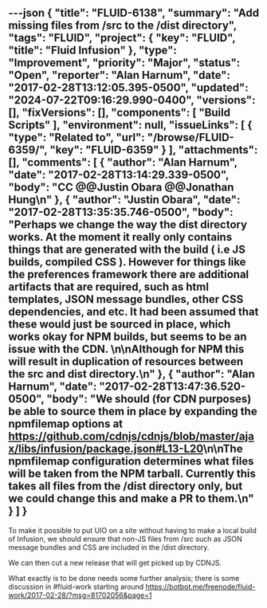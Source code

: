 ---json
{
  "title": "FLUID-6138",
  "summary": "Add missing files from /src to the /dist directory",
  "tags": "FLUID",
  "project": {
    "key": "FLUID",
    "title": "Fluid Infusion"
  },
  "type": "Improvement",
  "priority": "Major",
  "status": "Open",
  "reporter": "Alan Harnum",
  "date": "2017-02-28T13:12:05.395-0500",
  "updated": "2024-07-22T09:16:29.990-0400",
  "versions": [],
  "fixVersions": [],
  "components": [
    "Build Scripts"
  ],
  "environment": null,
  "issueLinks": [
    {
      "type": "Related to",
      "url": "/browse/FLUID-6359/",
      "key": "FLUID-6359"
    }
  ],
  "attachments": [],
  "comments": [
    {
      "author": "Alan Harnum",
      "date": "2017-02-28T13:14:29.339-0500",
      "body": "CC @@Justin Obara @@Jonathan Hung\n"
    },
    {
      "author": "Justin Obara",
      "date": "2017-02-28T13:35:35.746-0500",
      "body": "Perhaps we change the way the dist directory works. At the moment it really only contains things that are generated with the build ( i.e JS builds, compiled CSS ). However for things like the preferences framework there are additional artifacts that are required, such as html templates, JSON message bundles, other CSS dependencies, and etc. It had been assumed that these would just be sourced in place, which works okay for NPM builds, but seems to be an issue with the CDN.&#x20;\n\nAlthough for NPM this will result in duplication of resources between the src and dist directory.\n"
    },
    {
      "author": "Alan Harnum",
      "date": "2017-02-28T13:47:36.520-0500",
      "body": "We should (for CDN purposes) be able to source them in place by expanding the **npmfilemap** options at <https://github.com/cdnjs/cdnjs/blob/master/ajax/libs/infusion/package.json#L13-L20>\n\nThe **npmfilemap** configuration determines what files will be taken from the NPM tarball. Currently this takes all files from the /dist directory only, but we could change this and make a PR to them.\n"
    }
  ]
}
---
To make it possible to put UIO on a site without having to make a local build of Infusion, we should ensure that non-JS files from /src such as JSON message bundles and CSS are included in the /dist directory.

We can then cut a new release that will get picked up by CDNJS.

What exactly is to be done needs some further analysis; there is some discussion in #fluid-work starting around <https://botbot.me/freenode/fluid-work/2017-02-28/?msg=81702056&page=1>

        
